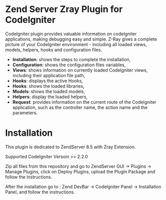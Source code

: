 Zend Server Zray Plugin for CodeIgniter
=======================================

CodeIgniter plugin provides valuable information on codeIgniter applications, making debugging easy and simple. Z-Ray gives a complete picture of your CodeIgniter environment - including all loaded views, models, helpers, hooks and configuration files.

- **Installation**: shows the steps to complete the installation,
- **Configuration**: shows the configuration files variables,
- **Views**: shows information on currently loaded CodeIgniter views, including their application file path,
- **Hooks**: displays the active Hooks,
- **Hooks**: shows the loaded libraries,
- **Models**: shows the loaded models,
- **Helpers**: display the loaded helpers,
- **Request**: provides information on the current route of the CodeIgniter application, such as the controller name, the action name and the parameters.


Installation
=============

This plugin is dedicated to ZendServer 8.5 with Zray Extension.

Supported CodeIgniter Versoin >= 2.2.0

Zip all files from this repository and go to ZendServer GUI -> Plugins -> Manage Plugins,
click on Deploy Plugins, upload the Plugin Package and follow the instructions.

After the installation go to :
Zend DevBar -> CodeIgniter Panel -> Installation Panel, and follow the instructions.